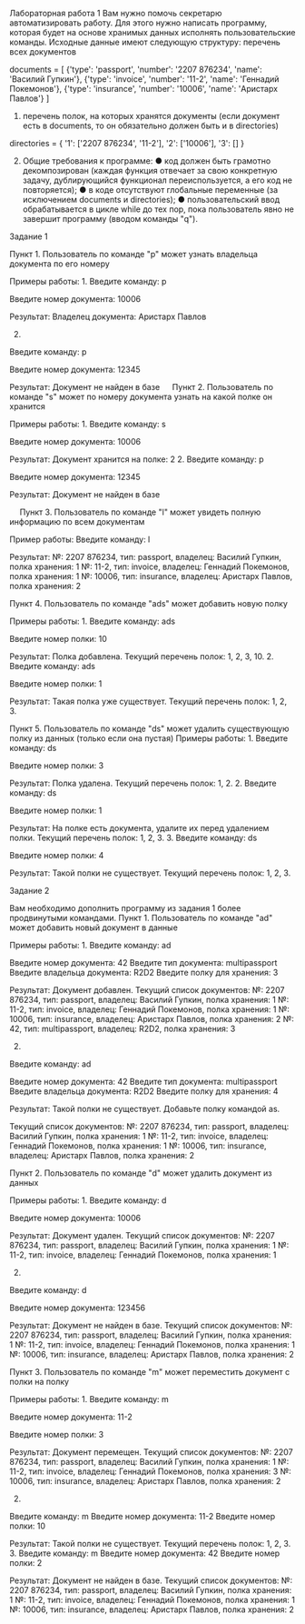 Лабораторная работа 1
Вам нужно помочь секретарю автоматизировать работу. Для этого нужно написать программу, которая будет на основе хранимых данных исполнять пользовательские команды.
Исходные данные имеют следующую структуру:
перечень всех документов

documents = [
 {'type': 'passport', 'number': '2207 876234', 'name': 'Василий Гупкин'},
 {'type': 'invoice', 'number': '11-2', 'name': 'Геннадий Покемонов'},
 {'type': 'insurance', 'number': '10006', 'name': 'Аристарх Павлов'}
]
1)  перечень полок, на которых хранятся документы (если документ есть в documents, то он обязательно должен быть и в directories)

directories = {
 '1': ['2207 876234', '11-2'],
 '2': ['10006'],
 '3': []
}

2) Общие требования к программе:
●	код должен быть грамотно декомпозирован (каждая функция отвечает за свою конкретную задачу, дублирующийся функционал переиспользуется, а его код не повторяется);
●	в коде отсутствуют глобальные переменные (за исключением documents и directories);
●	пользовательский ввод обрабатывается в цикле while до тех пор, пока пользователь явно не завершит программу (вводом команды "q").

Задание 1

Пункт 1. Пользователь по команде "p" может узнать владельца документа по его номеру

Примеры работы:
1.
Введите команду:
p

Введите номер документа:
10006

Результат:
Владелец документа: Аристарх Павлов

2.
Введите команду:
p

Введите номер документа:
12345

Результат:
Документ не найден в базе
 
Пункт 2. Пользователь по команде "s" может по номеру документа узнать на какой полке он хранится

Примеры работы:
1.
Введите команду:
s

Введите номер документа:
10006

Результат:
Документ хранится на полке: 2
2.
Введите команду:
p

Введите номер документа:
12345

Результат:
Документ не найден в базе

 
Пункт 3. Пользователь по команде "l" может увидеть полную информацию по всем документам

Пример работы:
Введите команду:
l

Результат:
№: 2207 876234, тип: passport, владелец: Василий Гупкин, полка хранения: 1
№: 11-2, тип: invoice, владелец: Геннадий Покемонов, полка хранения: 1
№: 10006, тип: insurance, владелец: Аристарх Павлов, полка хранения: 2

Пункт 4. Пользователь по команде "ads" может добавить новую полку

Примеры работы:
1.
Введите команду:
ads

Введите номер полки:
10

Результат:
Полка добавлена. Текущий перечень полок: 1, 2, 3, 10.
2.
Введите команду:
ads

Введите номер полки:
1

Результат:
Такая полка уже существует. Текущий перечень полок: 1, 2, 3.

Пункт 5. Пользователь по команде "ds" может удалить существующую полку из данных (только если она пустая)
Примеры работы:
1.
Введите команду:
ds

Введите номер полки:
3

Результат:
Полка удалена. Текущий перечень полок: 1, 2.
2.
Введите команду:
ds

Введите номер полки:
1

Результат:
На полке есть документа, удалите их перед удалением полки. Текущий перечень полок: 1, 2, 3.
3.
Введите команду:
ds

Введите номер полки:
4

Результат:
Такой полки не существует. Текущий перечень полок: 1, 2, 3.

Задание 2

Вам необходимо дополнить программу из задания 1 более продвинутыми командами.
Пункт 1. Пользователь по команде "ad" может добавить новый документ в данные

Примеры работы:
1.
Введите команду:
ad

Введите номер документа:
42
Введите тип документа:
multipassport
Введите владельца документа:
R2D2
Введите полку для хранения:
3

Результат:
Документ добавлен. Текущий список документов:
№: 2207 876234, тип: passport, владелец: Василий Гупкин, полка хранения: 1
№: 11-2, тип: invoice, владелец: Геннадий Покемонов, полка хранения: 1
№: 10006, тип: insurance, владелец: Аристарх Павлов, полка хранения: 2
№: 42, тип: multipassport, владелец: R2D2, полка хранения: 3

2.
Введите команду:
ad

Введите номер документа:
42
Введите тип документа:
multipassport
Введите владельца документа:
R2D2
Введите полку для хранения:
4

Результат:
Такой полки не существует. Добавьте полку командой as. 

Текущий список документов:
№: 2207 876234, тип: passport, владелец: Василий Гупкин, полка хранения: 1
№: 11-2, тип: invoice, владелец: Геннадий Покемонов, полка хранения: 1
№: 10006, тип: insurance, владелец: Аристарх Павлов, полка хранения: 2

Пункт 2. Пользователь по команде "d" может удалить документ из данных

Примеры работы:
1.
Введите команду:
d

Введите номер документа:
10006

Результат:
Документ удален. 
Текущий список документов:
№: 2207 876234, тип: passport, владелец: Василий Гупкин, полка хранения: 1
№: 11-2, тип: invoice, владелец: Геннадий Покемонов, полка хранения: 1

2.
Введите команду:
d

Введите номер документа:
123456

Результат:
Документ не найден в базе. 
Текущий список документов:
№: 2207 876234, тип: passport, владелец: Василий Гупкин, полка хранения: 1
№: 11-2, тип: invoice, владелец: Геннадий Покемонов, полка хранения: 1
№: 10006, тип: insurance, владелец: Аристарх Павлов, полка хранения: 2

Пункт 3. Пользователь по команде "m" может переместить документ с полки на полку

Примеры работы:
1.
Введите команду:
m

Введите номер документа:
11-2

Введите номер полки:
3

Результат:
Документ перемещен. 
Текущий список документов:
№: 2207 876234, тип: passport, владелец: Василий Гупкин, полка хранения: 1
№: 11-2, тип: invoice, владелец: Геннадий Покемонов, полка хранения: 3
№: 10006, тип: insurance, владелец: Аристарх Павлов, полка хранения: 2

2.
Введите команду:
m
Введите номер документа:
11-2
Введите номер полки:
10

Результат:
Такой полки не существует. Текущий перечень полок: 1, 2, 3.
3.
Введите команду:
m
Введите номер документа:
42
Введите номер полки:
2

Результат:
Документ не найден в базе. 
Текущий список документов:
№: 2207 876234, тип: passport, владелец: Василий Гупкин, полка хранения: 1
№: 11-2, тип: invoice, владелец: Геннадий Покемонов, полка хранения: 1
№: 10006, тип: insurance, владелец: Аристарх Павлов, полка хранения: 2

